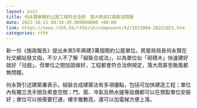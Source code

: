 ```yaml
---
layout: post
title: 何永賢稱簡約公屋工程符合法例　落大雨或打風都沒問題
date: 2022-10-21 08:34:45.000000000 +08:00
link: https://news.rthk.hk/rthk/ch/component/k2/1672004-20221021.htm
categories: rthk
---
```


新一份《施政報告》提出未來5年興建3萬個簡約公屋單位。房屋局局長何永賢在社交網站發文指，不少人不了解「組裝合成法」，以為單位似「砌積木」快速建好就好「兒戲」。但單位之間加固做好，工程都會符合法例規定，落大雨甚至颱風都無問題。

何永賢引述建築署表示，組裝合成建築法有多項優點，包括可加快建造工程；單位內有獨立洗手間及煮食空間；門、窗、冷氣及熱水爐等設備都可以在預製單位安裝好；單位可以按需要打通，樓宇層數高，還可以加電梯方便上落。
